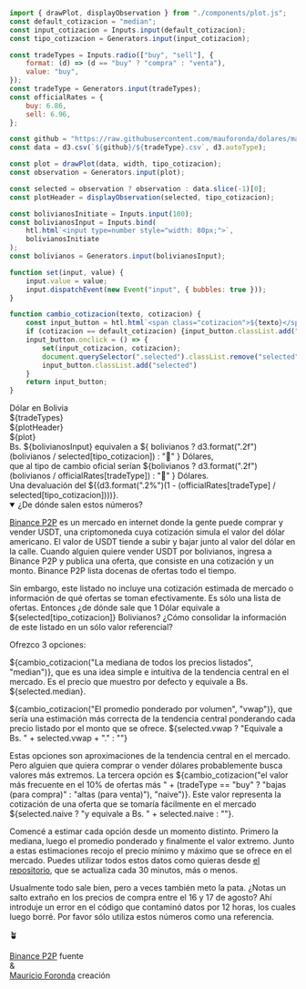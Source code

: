 <link rel="stylesheet" href="style.css">

```js
import { drawPlot, displayObservation } from "./components/plot.js";
const default_cotizacion = "median";
const input_cotizacion = Inputs.input(default_cotizacion);
const tipo_cotizacion = Generators.input(input_cotizacion);
```

```js
const tradeTypes = Inputs.radio(["buy", "sell"], {
    format: (d) => (d == "buy" ? "compra" : "venta"),
    value: "buy",
});
const tradeType = Generators.input(tradeTypes);
const officialRates = {
    buy: 6.86,
    sell: 6.96,
};
```

```js
const github = "https://raw.githubusercontent.com/mauforonda/dolares/main";
const data = d3.csv(`${github}/${tradeType}.csv`, d3.autoType);
```

```js
const plot = drawPlot(data, width, tipo_cotizacion);
const observation = Generators.input(plot);
```

```js
const selected = observation ? observation : data.slice(-1)[0];
const plotHeader = displayObservation(selected, tipo_cotizacion);
```

```js
const bolivianosInitiate = Inputs.input(100);
const bolivianosInput = Inputs.bind(
    htl.html`<input type=number style="width: 80px;">`,
    bolivianosInitiate
);
const bolivianos = Generators.input(bolivianosInput);
```

```js
function set(input, value) {
    input.value = value;
    input.dispatchEvent(new Event("input", { bubbles: true }));
}

function cambio_cotizacion(texto, cotizacion) {
    const input_button = htl.html`<span class="cotizacion">${texto}</span>`;
    if (cotizacion == default_cotizacion) {input_button.classList.add("selected")};
    input_button.onclick = () => {
        set(input_cotizacion, cotizacion);
        document.querySelector(".selected").classList.remove("selected");
        input_button.classList.add("selected")
    }
    return input_button;
}
```

<div class="title">Dólar en Bolivia</div>

<div class="options">
    ${tradeTypes}
</div>

<div class="plotHeader">
    ${plotHeader}
</div>

<div class="card">
    ${plot}
</div>

<div class="explainer">
    <div>
        Bs. ${bolivianosInput}
        <span> equivalen a </span>
        <span class="underlined">${ bolivianos ? d3.format(".2f")(bolivianos / selected[tipo_cotizacion]) : "🤷" } Dólares</span>,
    </div>
    <div>
        <span>que al tipo de cambio oficial serían</span>
        <span class="underlined">${bolivianos ? d3.format(".2f")(bolivianos / officialRates[tradeType]) : "🤷" } Dólares</span>.
    </div>
    <div>
        <span>Una devaluación del </span>
        <span class="underlined">${(d3.format(".2%")(1 - (officialRates[tradeType] / selected[tipo_cotizacion])))}</span>.
    </div>
</div>

<div class="description">
    <details open>
        <summary>¿De dónde salen estos números?</summary>
        <div class="content">

[Binance P2P](https://p2p.binance.com/en/trade/all-payments/USDT?fiat=BOB) es un mercado en internet donde la gente puede comprar y vender USDT, una criptomoneda cuya cotización simula el valor del dólar americano. El valor de USDT tiende a subir y bajar junto al valor del dólar en la calle. Cuando alguien quiere vender USDT por bolivianos, ingresa a Binance P2P y publica una oferta, que consiste en una cotización y un monto. Binance P2P lista docenas de ofertas todo el tiempo.

Sin embargo, este listado no incluye una cotización estimada de mercado o información de qué ofertas se toman efectivamente. Es sólo una lista de ofertas. Entonces ¿de dónde sale que 1 Dólar equivale a ${selected[tipo_cotizacion]} Bolivianos? ¿Cómo consolidar la información de este listado en un sólo valor referencial?

Ofrezco 3 opciones:

${cambio_cotizacion("La mediana de todos los precios listados", "median")}</span>, que es una idea simple e intuitiva de la tendencia central en el mercado. Es el precio que muestro por defecto y equivale a Bs. ${selected.median}.

${cambio_cotizacion("El promedio ponderado por volumen", "vwap")}, que sería una estimación más correcta de la tendencia central ponderando cada precio listado por el monto que se ofrece. ${selected.vwap ? "Equivale a Bs. " + selected.vwap + "." : ""}

Estas opciones son aproximaciones de la tendencia central en el mercado. Pero alguien que quiera comprar o vender dólares probablemente busca valores más extremos. La tercera opción es ${cambio_cotizacion("el valor más frecuente en el 10% de ofertas más " + (tradeType == "buy" ? "bajas (para compra)" : "altas (para venta)"), "naive")}. Este valor representa la cotización de una oferta que se tomaría fácilmente en el mercado ${selected.naive ? "y equivale a Bs. " + selected.naive : ""}.

Comencé a estimar cada opción desde un momento distinto. Primero la mediana, luego el promedio ponderado y finalmente el valor extremo. Junto a estas estimaciones recojo el precio mínimo y máximo que se ofrece en el mercado. Puedes utilizar todos estos datos como quieras desde [el repositorio](https://github.com/mauforonda/dolares/), que se actualiza cada 30 minutos, más o menos. 

Usualmente todo sale bien, pero a veces también meto la pata. ¿Notas un salto extraño en los precios de compra entre el 16 y 17 de agosto? Ahí introduje un error en el código que contaminó datos por 12 horas, los cuales luego borré. Por favor sólo utiliza estos números como una referencia.
        </div>
    </details></div><div class="center">🪴</div>
<div class="sources">
    <div class="source">
        <span><a href="https://p2p.binance.com/en/trade/all-payments/USDT?fiat=BOB" target="_blank">Binance P2P</a></span>
        <span class="annotation">fuente</span>
    </div>
    <div>&</div>
    <div class="source">
        <span><a href="mailto:mauriforonda@gmail.com">Mauricio Foronda</a></span>
        <span class="annotation">creación</span>
    </div>
</div>
